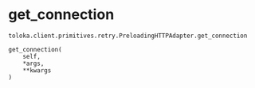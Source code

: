 # get_connection
`toloka.client.primitives.retry.PreloadingHTTPAdapter.get_connection`

```
get_connection(
    self,
    *args,
    **kwargs
)
```

